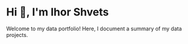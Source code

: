 # Hi 👋, I'm Ihor Shvets
Welcome to my data portfolio! Here, I document a summary of my data projects.
